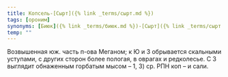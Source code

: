 ```yaml
---
title: Копсель-[Сырт]({% link _terms/сырт.md %})
tags: [ороним]
synonyms: [Биюк]({% link _terms/биюк.md %})-[Сырт]({% link _terms/сырт.md %}), Копсали
temp: ""
---
```


Возвышенная юж. часть п-ова Меганом; к Ю и З обрывается скальными уступами, с
других сторон более пологая, в оврагах и редколесье. С З выглядит обнаженным
горбатым мысом – 1, 3) ср. РПН коп – и сали.
